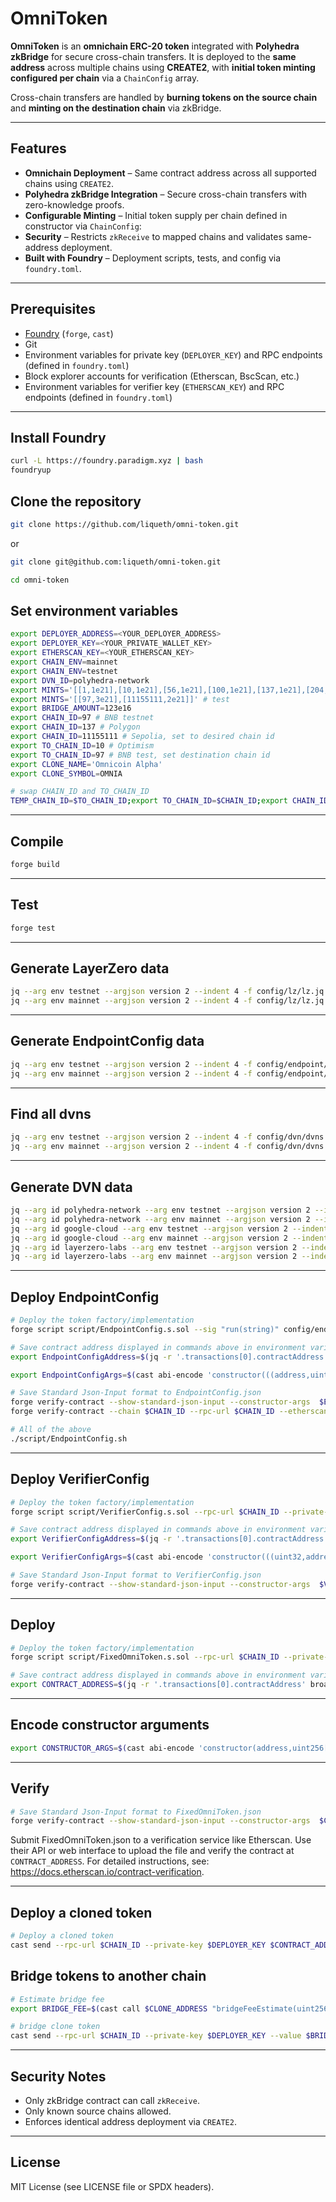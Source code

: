 # OmniToken

**OmniToken** is an **omnichain ERC-20 token** integrated with **Polyhedra zkBridge** for secure cross-chain transfers.
It is deployed to the **same address** across multiple chains using **CREATE2**, with **initial token minting configured per chain** via a `ChainConfig` array.

Cross-chain transfers are handled by **burning tokens on the source chain** and **minting on the destination chain** via zkBridge.

---

## Features

* **Omnichain Deployment** – Same contract address across all supported chains using `CREATE2`.
* **Polyhedra zkBridge Integration** – Secure cross-chain transfers with zero-knowledge proofs.
* **Configurable Minting** – Initial token supply per chain defined in constructor via `ChainConfig`:
* **Security** – Restricts `zkReceive` to mapped chains and validates same-address deployment.
* **Built with Foundry** – Deployment scripts, tests, and config via `foundry.toml`.

---

## Prerequisites

* [Foundry](https://book.getfoundry.sh/) (`forge`, `cast`)
* Git
* Environment variables for private key (`DEPLOYER_KEY`) and RPC endpoints (defined in `foundry.toml`)
* Block explorer accounts for verification (Etherscan, BscScan, etc.)
* Environment variables for verifier key (`ETHERSCAN_KEY`) and RPC endpoints (defined in `foundry.toml`)

---

## Install Foundry

```bash
curl -L https://foundry.paradigm.xyz | bash
foundryup
```

## Clone the repository

```bash
git clone https://github.com/liqueth/omni-token.git
```

or

```bash
git clone git@github.com:liqueth/omni-token.git
```

```bash
cd omni-token
```

## Set environment variables

```bash
export DEPLOYER_ADDRESS=<YOUR_DEPLOYER_ADDRESS>
export DEPLOYER_KEY=<YOUR_PRIVATE_WALLET_KEY>
export ETHERSCAN_KEY=<YOUR_ETHERSCAN_KEY>
export CHAIN_ENV=mainnet
export CHAIN_ENV=testnet
export DVN_ID=polyhedra-network
export MINTS='[[1,1e21],[10,1e21],[56,1e21],[100,1e21],[137,1e21],[204,1e21],[250,1e21],[1088,1e21],[1116,1e21],[1284,1e21],[5000,1e21],[8453,1e21],[42161,1e21],[42170,1e21],[42220,1e21],[43114,1e21],[59144,1e21],[534352,1e21]]' # main
export MINTS='[[97,3e21],[11155111,2e21]]' # test
export BRIDGE_AMOUNT=123e16
export CHAIN_ID=97 # BNB testnet 
export CHAIN_ID=137 # Polygon 
export CHAIN_ID=11155111 # Sepolia, set to desired chain id 
export TO_CHAIN_ID=10 # Optimism
export TO_CHAIN_ID=97 # BNB test, set destination chain id
export CLONE_NAME='Omnicoin Alpha'
export CLONE_SYMBOL=OMNIA
```

```bash
# swap CHAIN_ID and TO_CHAIN_ID
TEMP_CHAIN_ID=$TO_CHAIN_ID;export TO_CHAIN_ID=$CHAIN_ID;export CHAIN_ID=$TEMP_CHAIN_ID
```

---

## Compile

```bash
forge build
```

---

## Test

```bash
forge test
```

---

## Generate LayerZero data

```bash
jq --arg env testnet --argjson version 2 --indent 4 -f config/lz/lz.jq config/metadata.json > config/lz/testnet.json
jq --arg env mainnet --argjson version 2 --indent 4 -f config/lz/lz.jq config/metadata.json > config/lz/mainnet.json
```

---

## Generate EndpointConfig data

```bash
jq --arg env testnet --argjson version 2 --indent 4 -f config/endpoint/endpoint.jq config/metadata.json > config/endpoint/testnet.json
jq --arg env mainnet --argjson version 2 --indent 4 -f config/endpoint/endpoint.jq config/metadata.json > config/endpoint/mainnet.json
```

---

## Find all dvns

```bash
jq --arg env testnet --argjson version 2 --indent 4 -f config/dvn/dvns.jq config/metadata.json > config/dvn/dvns-testnet.json
jq --arg env mainnet --argjson version 2 --indent 4 -f config/dvn/dvns.jq config/metadata.json > config/dvn/dvns-mainnet.json
```

---

## Generate DVN data

```bash
jq --arg id polyhedra-network --arg env testnet --argjson version 2 --indent 4 -f config/dvn/dvn.jq config/metadata.json > config/dvn/polyhedra-network-testnet.json
jq --arg id polyhedra-network --arg env mainnet --argjson version 2 --indent 4 -f config/dvn/dvn.jq config/metadata.json > config/dvn/polyhedra-network-mainnet.json
jq --arg id google-cloud --arg env testnet --argjson version 2 --indent 4 -f config/dvn/dvn.jq config/metadata.json > config/dvn/google-cloud-testnet.json
jq --arg id google-cloud --arg env mainnet --argjson version 2 --indent 4 -f config/dvn/dvn.jq config/metadata.json > config/dvn/google-cloud-mainnet.json
jq --arg id layerzero-labs --arg env testnet --argjson version 2 --indent 4 -f config/dvn/dvn.jq config/metadata.json > config/dvn/layerzero-labs-testnet.json
jq --arg id layerzero-labs --arg env mainnet --argjson version 2 --indent 4 -f config/dvn/dvn.jq config/metadata.json > config/dvn/layerzero-labs-mainnet.json
```

---


## Deploy EndpointConfig

```bash
# Deploy the token factory/implementation
forge script script/EndpointConfig.s.sol --sig "run(string)" config/endpoint/testnet.json --rpc-url $CHAIN_ID --private-key $DEPLOYER_KEY --broadcast
```

```bash
# Save contract address displayed in commands above in environment variable
export EndpointConfigAddress=$(jq -r '.transactions[0].contractAddress' broadcast/EndpointConfig.s.sol/$CHAIN_ID/run-latest.json); echo $EndpointConfigAddress
```

```bash
export EndpointConfigArgs=$(cast abi-encode 'constructor(((address,uint256,uint32,address,address,address,address)[],uint256))' $(jq -r '.transactions[0].arguments[]' broadcast/EndpointConfig.s.sol/$CHAIN_ID/run-latest.json | tr -d ' ' | xargs)); echo $EndpointConfigArgs
```

```bash
# Save Standard Json-Input format to EndpointConfig.json
forge verify-contract --show-standard-json-input --constructor-args  $EndpointConfigArgs $EndpointConfigAddress src/EndpointConfig.sol:EndpointConfig > EndpointConfig.json
forge verify-contract --chain $CHAIN_ID --rpc-url $CHAIN_ID --etherscan-api-key $ETHERSCAN_KEY --constructor-args  $EndpointConfigArgs $EndpointConfigAddress src/EndpointConfig.sol:EndpointConfig
```

```bash
# All of the above
./script/EndpointConfig.sh
```

---

## Deploy VerifierConfig

```bash
# Deploy the token factory/implementation
forge script script/VerifierConfig.s.sol --rpc-url $CHAIN_ID --private-key $DEPLOYER_KEY --broadcast
```

```bash
# Save contract address displayed in commands above in environment variable
export VerifierConfigAddress=$(jq -r '.transactions[0].contractAddress' broadcast/VerifierConfig.s.sol/$CHAIN_ID/run-latest.json); echo $VerifierConfigAddress
```

```bash
export VerifierConfigArgs=$(cast abi-encode 'constructor(((uint32,address)[],string,uint256))' $(jq -r '.transactions[0].arguments[]' broadcast/VerifierConfig.s.sol/$CHAIN_ID/run-latest.json | tr -d ' ' | xargs)); echo $VerifierConfigArgs
```

```bash
# Save Standard Json-Input format to VerifierConfig.json
forge verify-contract --show-standard-json-input --constructor-args  $VerifierConfigArgs $VerifierConfigAddress src/VerifierConfig.sol:VerifierConfig > VerifierConfig.json
```

---

## Deploy

```bash
# Deploy the token factory/implementation
forge script script/FixedOmniToken.s.sol --rpc-url $CHAIN_ID --private-key $DEPLOYER_KEY --broadcast
```

```bash
# Save contract address displayed in commands above in environment variable
export CONTRACT_ADDRESS=$(jq -r '.transactions[0].contractAddress' broadcast/FixedOmniToken.s.sol/$CHAIN_ID/run-latest.json); echo $CONTRACT_ADDRESS
```

---

## Encode constructor arguments

```bash
export CONSTRUCTOR_ARGS=$(cast abi-encode 'constructor(address,uint256[][])' $(jq -r '.transactions[0].arguments[]' broadcast/FixedOmniToken.s.sol/$CHAIN_ID/run-latest.json | tr -d ' ' | xargs)); echo $CONSTRUCTOR_ARGS
```

---

## Verify

```bash
# Save Standard Json-Input format to FixedOmniToken.json
forge verify-contract --show-standard-json-input --constructor-args  $CONSTRUCTOR_ARGS $CONTRACT_ADDRESS src/FixedOmniToken.sol:FixedOmniToken > FixedOmniToken.json
```

Submit FixedOmniToken.json to a verification service like Etherscan. Use their API or web interface to upload the file and verify the contract at `CONTRACT_ADDRESS`. 
For detailed instructions, see: https://docs.etherscan.io/contract-verification.

---

## Deploy a cloned token

```bash
# Deploy a cloned token
cast send --rpc-url $CHAIN_ID --private-key $DEPLOYER_KEY $CONTRACT_ADDRESS "clone(address,string,string,uint256[][])" $DEPLOYER_ADDRESS "$CLONE_NAME" "$CLONE_SYMBOL" $MINTS
```

## Bridge tokens to another chain

```bash
# Estimate bridge fee
export BRIDGE_FEE=$(cast call $CLONE_ADDRESS "bridgeFeeEstimate(uint256)(uint256)" $TO_CHAIN_ID --rpc-url $CHAIN_ID | awk '{print $1}'); echo $BRIDGE_FEE
```

```bash
# bridge clone token
cast send --rpc-url $CHAIN_ID --private-key $DEPLOYER_KEY --value $BRIDGE_FEE $CLONE_ADDRESS "bridge(uint256,uint256)" $TO_CHAIN_ID $BRIDGE_AMOUNT
```

---

## Security Notes

* Only zkBridge contract can call `zkReceive`.
* Only known source chains allowed.
* Enforces identical address deployment via `CREATE2`.

---

## License

MIT License (see LICENSE file or SPDX headers).
